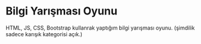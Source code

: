 # Bilgi Yarışması Oyunu
HTML, JS, CSS, Bootstrap kullanrak yaptığım bilgi yarışması oyunu. (şimdilik sadece karışık kategorisi açık.) 
